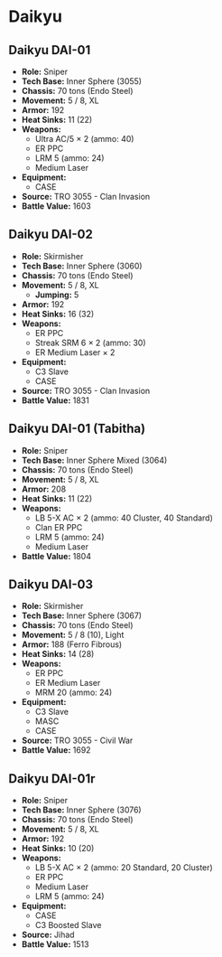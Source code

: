 # Daikyu
## Daikyu DAI-01
- **Role:** Sniper
- **Tech Base:** Inner Sphere (3055)
- **Chassis:** 70 tons (Endo Steel)
- **Movement:** 5 / 8, XL
- **Armor:** 192
- **Heat Sinks:** 11 (22)
- **Weapons:**
  - Ultra AC/5 × 2 (ammo: 40)
  - ER PPC
  - LRM 5 (ammo: 24)
  - Medium Laser
- **Equipment:**
  - CASE
- **Source:** TRO 3055 - Clan Invasion
- **Battle Value:** 1603

## Daikyu DAI-02
- **Role:** Skirmisher
- **Tech Base:** Inner Sphere (3060)
- **Chassis:** 70 tons (Endo Steel)
- **Movement:** 5 / 8, XL
  - **Jumping:** 5
- **Armor:** 192
- **Heat Sinks:** 16 (32)
- **Weapons:**
  - ER PPC
  - Streak SRM 6 × 2 (ammo: 30)
  - ER Medium Laser × 2
- **Equipment:**
  - C3 Slave
  - CASE
- **Source:** TRO 3055 - Clan Invasion
- **Battle Value:** 1831

## Daikyu DAI-01 (Tabitha)
- **Role:** Sniper
- **Tech Base:** Inner Sphere Mixed (3064)
- **Chassis:** 70 tons (Endo Steel)
- **Movement:** 5 / 8, XL
- **Armor:** 208
- **Heat Sinks:** 11 (22)
- **Weapons:**
  - LB 5-X AC × 2 (ammo: 40 Cluster, 40 Standard)
  - Clan ER PPC
  - LRM 5 (ammo: 24)
  - Medium Laser
- **Battle Value:** 1804

## Daikyu DAI-03
- **Role:** Skirmisher
- **Tech Base:** Inner Sphere (3067)
- **Chassis:** 70 tons (Endo Steel)
- **Movement:** 5 / 8 (10), Light
- **Armor:** 188 (Ferro Fibrous)
- **Heat Sinks:** 14 (28)
- **Weapons:**
  - ER PPC
  - ER Medium Laser
  - MRM 20 (ammo: 24)
- **Equipment:**
  - C3 Slave
  - MASC
  - CASE
- **Source:** TRO 3055 - Civil War
- **Battle Value:** 1692

## Daikyu DAI-01r
- **Role:** Sniper
- **Tech Base:** Inner Sphere (3076)
- **Chassis:** 70 tons (Endo Steel)
- **Movement:** 5 / 8, XL
- **Armor:** 192
- **Heat Sinks:** 10 (20)
- **Weapons:**
  - LB 5-X AC × 2 (ammo: 20 Standard, 20 Cluster)
  - ER PPC
  - Medium Laser
  - LRM 5 (ammo: 24)
- **Equipment:**
  - CASE
  - C3 Boosted Slave
- **Source:** Jihad
- **Battle Value:** 1513

